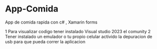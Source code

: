 # App-Comida
App de comida rapida con c# , Xamarin forms 


1 Para visualizar codigo tener instalado Visual studio 2023 el comunity 
2 Tener instalado un emulador o tu propio celular activido la depuracion de usb para que pueda correr la aplicacion 
